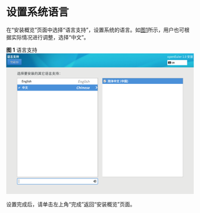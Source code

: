 # 设置系统语言<a name="ZH-CN_TOPIC_0214071136"></a>

在“安装概览”页面中选择“语言支持”，设置系统的语言。如[图1](#zh-cn_topic_0186390098_zh-cn_topic_0122145772_fig187301927172619)所示，用户也可根据实际情况进行调整，选择“中文”。

**图 1**  语言支持<a name="zh-cn_topic_0186390098_zh-cn_topic_0122145772_fig187301927172619"></a>  
![](figures/语言支持.png "语言支持")

设置完成后，请单击左上角“完成”返回“安装概览”页面。

